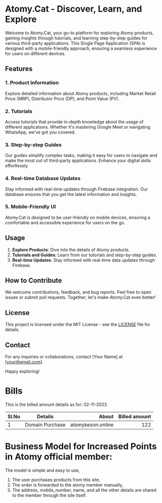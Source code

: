 # Atomy.Cat - Discover, Learn, and Explore

Welcome to Atomy.Cat, your go-to platform for exploring Atomy products, gaining insights through tutorials, and learning step-by-step guides for various third-party applications. This Single Page Application (SPA) is designed with a mobile-friendly approach, ensuring a seamless experience for users on different devices.


## Features

### 1. Product Information
Explore detailed information about Atomy products, including Market Retail Price (MRP), Distributor Price (DP), and Point Value (PV).

### 2. Tutorials
Access tutorials that provide in-depth knowledge about the usage of different applications. Whether it's mastering Google Meet or navigating WhatsApp, we've got you covered.

### 3. Step-by-step Guides
Our guides simplify complex tasks, making it easy for users to navigate and make the most out of third-party applications. Enhance your digital skills effortlessly.

### 4. Real-time Database Updates
Stay informed with real-time updates through Firebase integration. Our database ensures that you get the latest information and insights.

### 5. Mobile-Friendly UI
Atomy.Cat is designed to be user-friendly on mobile devices, ensuring a comfortable and accessible experience for users on the go.

## Usage

1. **Explore Products**: Dive into the details of Atomy products.
2. **Tutorials and Guides**: Learn from our tutorials and step-by-step guides.
3. **Real-time Updates**: Stay informed with real-time data updates through Firebase.

## How to Contribute

We welcome contributions, feedback, and bug reports. Feel free to open issues or submit pull requests. Together, let's make Atomy.Cat even better!

## License

This project is licensed under the MIT License - see the [LICENSE](LICENSE) file for details.

## Contact

For any inquiries or collaborations, contact [Your Name] at [your@email.com].

Happy exploring!


# Bills

This is the billed amount details as for: 02-11-2023

Sl.No|Details|About|Billed amount
|:--|---|--:|--:
1|Domain Purchase|atomykeson.online|122

# Business Model for Increased Points in Atomy official member:
The model is simple and easy to use,
1. The user purchases products from this site,
2. The order is forwarded to the atomy member manually,
3. The address, mobile_number, name, and all the other details are shared to the member through the site itself.